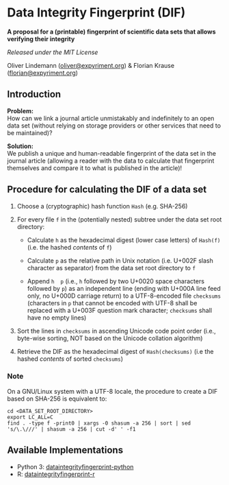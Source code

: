 Data Integrity Fingerprint (DIF)
================================

**A proposal for a (printable) fingerprint of scientific data sets that allows
verifying their integrity**

*Released under the MIT License*

Oliver Lindemann (oliver@expyriment.org) & Florian Krause (florian@expyriment.org)

Introduction
------------

**Problem:**  
How can we link a journal article unmistakably and indefinitely to an open data set (without relying on storage providers or other services that need to be maintained)?

**Solution:**  
We publish a unique and human-readable fingerprint of the data set in the journal article (allowing a reader with the data to calculate that fingerprint themselves and compare it to what is published in the article)!

Procedure for calculating the DIF of a data set
-----------------------------------------------

1. Choose a (cryptographic) hash function `Hash` (e.g. SHA-256)

2. For every file `f` in the (potentially nested) subtree under the data set root directory:

    * Calculate `h` as the hexadecimal digest (lower case letters) of `Hash(f)`
      (i.e. the hashed _contents_ of `f`)
       
    * Calculate `p` as the relative path in Unix notation (i.e. U+002F slash
      character as separator) from the data set root directory to `f`

    * Append `h  p` (i.e., `h` followed by two U+0020 space characters followed
      by `p`) as an independent line (ending with U+000A line feed only, no
      U+000D carriage return) to a UTF-8-encoded file `checksums` (characters
      in `p` that cannot be encoded with UTF-8 shall be replaced with a U+003F
      question mark character; `checksums` shall have no empty lines)

3. Sort the lines in `checksums` in ascending Unicode code point order (i.e.,
   byte-wise sorting, NOT based on the Unicode collation algorithm)

4. Retrieve the DIF as the hexadecimal digest of `Hash(checksums)` (i.e the
   hashed _contents_ of sorted `checksums`)


### Note
On a GNU/Linux system with a UTF-8 locale, the procedure to create a DIF based
on SHA-256 is equivalent to:
```
cd <DATA_SET_ROOT_DIRECTORY>
export LC_ALL=C
find . -type f -print0 | xargs -0 shasum -a 256 | sort | sed 's/\.\///' | shasum -a 256 | cut -d' ' -f1
```

Available Implementations
-------------------------

* Python 3:  [dataintegrityfingerprint-python](https://github.com/expyriment/dataintegrityfingerprint-python)
* R:  [dataintegrityfingerprint-r](https://github.com/expyriment/dataintegrityfingerprint-r)
